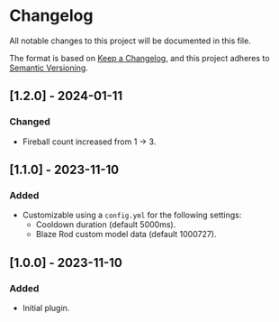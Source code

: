 # Changelog

All notable changes to this project will be documented in this file.

The format is based on [Keep a Changelog](https://keepachangelog.com/en/1.0.0/),
and this project adheres to [Semantic Versioning](https://semver.org/spec/v2.0.0.html).

## [1.2.0] - 2024-01-11

### Changed

- Fireball count increased from 1 → 3.

## [1.1.0] - 2023-11-10

### Added

- Customizable using a `config.yml` for the following settings:
    - Cooldown duration (default 5000ms).
    - Blaze Rod custom model data (default 1000727).

## [1.0.0] - 2023-11-10

### Added

- Initial plugin.
